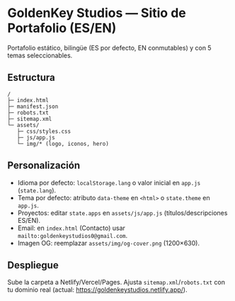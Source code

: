 # GoldenKey Studios — Sitio de Portafolio (ES/EN)

Portafolio estático, bilingüe (ES por defecto, EN conmutables) y con 5 temas seleccionables.

## Estructura
```
/
├─ index.html
├─ manifest.json
├─ robots.txt
├─ sitemap.xml
└─ assets/
   ├─ css/styles.css
   ├─ js/app.js
   └─ img/* (logo, iconos, hero)
```

## Personalización
- Idioma por defecto: `localStorage.lang` o valor inicial en `app.js` (`state.lang`).
- Tema por defecto: atributo `data-theme` en `<html>` o `state.theme` en `app.js`.
- Proyectos: editar `state.apps` en `assets/js/app.js` (títulos/descripciones ES/EN).
- Email: en `index.html` (Contacto) usar `mailto:goldenkeystudios0@gmail.com`.
- Imagen OG: reemplazar `assets/img/og-cover.png` (1200×630).

## Despliegue
Sube la carpeta a Netlify/Vercel/Pages. Ajusta `sitemap.xml`/`robots.txt` con tu dominio real (actual: https://goldenkeystudios.netlify.app/).
